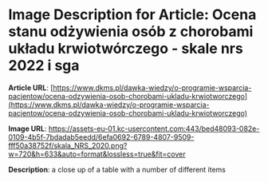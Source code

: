 # Image Description for Article: Ocena stanu odżywienia osób z chorobami układu krwiotwórczego - skale nrs 2022 i sga
**Article URL**: [https://www.dkms.pl/dawka-wiedzy/o-programie-wsparcia-pacjentow/ocena-odzywienia-osob-chorobami-ukladu-krwiotworczego](https://www.dkms.pl/dawka-wiedzy/o-programie-wsparcia-pacjentow/ocena-odzywienia-osob-chorobami-ukladu-krwiotworczego)

**Image URL**: https://assets-eu-01.kc-usercontent.com:443/bed48093-082e-0109-4b5f-7bdadab5eedd/6efa0692-6789-4807-9509-fff50a38752f/skala_NRS_2020.png?w=720&h=633&auto=format&lossless=true&fit=cover

**Description**: a close up of a table with a number of different items

